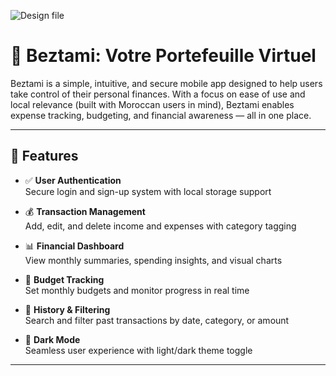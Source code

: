 
![Design file](https://github.com/user-attachments/assets/eb9d7444-310d-4150-9ae2-a9488018b4ed)

# 💸 Beztami: Votre Portefeuille Virtuel

Beztami is a simple, intuitive, and secure mobile app designed to help users take control of their personal finances. With a focus on ease of use and local relevance (built with Moroccan users in mind), Beztami enables expense tracking, budgeting, and financial awareness — all in one place.

---

## 📱 Features

- ✅ **User Authentication**  
  Secure login and sign-up system with local storage support

- 💰 **Transaction Management**  
  Add, edit, and delete income and expenses with category tagging

- 📊 **Financial Dashboard**  
  View monthly summaries, spending insights, and visual charts

- 🎯 **Budget Tracking**  
  Set monthly budgets and monitor progress in real time

- 📅 **History & Filtering**  
  Search and filter past transactions by date, category, or amount

- 🌙 **Dark Mode**  
  Seamless user experience with light/dark theme toggle

---

[//]: # (## 🧠 Tech Stack)

[//]: # ()
[//]: # (| Layer             | Technology                  |)

[//]: # (|------------------|-----------------------------|)

[//]: # (| Framework        | Flutter                     |)

[//]: # (| Architecture     | MVVM &#40;Model-View-ViewModel&#41; |)

[//]: # (| State Management | Provider                    |)

[//]: # (| Local Storage    | SQLite                      |)

[//]: # (| Networking       | Retrofit &#40;for remote sync&#41;  |)

[//]: # (| Charts           | fl_chart                    |)



